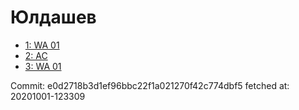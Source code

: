 # Юлдашев
- [1: WA 01](1.md)
- [2: AC](2.md)
- [3: WA 01](3.md)

Commit: e0d2718b3d1ef96bbc22f1a021270f42c774dbf5
 fetched at: 20201001-123309
